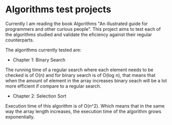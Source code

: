 # Algorithms test projects

Currently I am reading the book Algorithms "An illustrated guide for programmers and other curious people". This project aims to test each of the algorithms studied and validate the eficiency against their regular counterparts.

The algorithms currently tested are:
- Chapter 1: Binary Search

The running time of a regular search where each element needs to be checked is of O(n) and for binary search is of O(log n), that means that when the amount of element in the array increases binary seach will be a lot more efficient if compare to a regular search.

- Chapter 2: Selection Sort

Execution time of this algorithm is of O(n^2). Which means that in the same way the array length increases, the execution time of the algorithm grows exponentially.